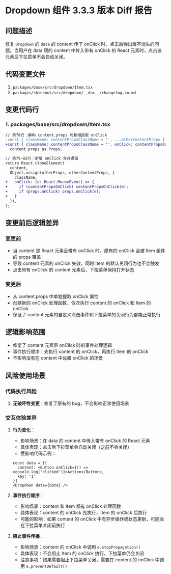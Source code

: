 # Dropdown 组件 3.3.3 版本 Diff 报告

## 问题描述

修复 `Dropdown` 的 `data` 的 content 传了 onClick 时，点击后弹出层不消失的问题。当用户在 data 项的 content 中传入带有 onClick 的 React 元素时，点击该元素后下拉菜单不会自动关闭。

## 代码变更文件

1. `packages/base/src/dropdown/Item.tsx`
2. `packages/shineout/src/dropdown/__doc__/changelog.cn.md`

## 变更代码行

### 1. packages/base/src/dropdown/Item.tsx
```diff
// 第70行：解构 content.props 时新增提取 onClick
-const { className: contentPropsClassName = '', ...otherContentProps } =
+const { className: contentPropsClassName = '', onClick: contentPropsOnClick, ...otherContentProps } =
  content.props as Props;

// 第79-82行：新增 onClick 合并逻辑
return React.cloneElement(
  content,
  Object.assign(otherProps, otherContentProps, {
    className,
+   onClick: (e: React.MouseEvent) => {
+     if (contentPropsOnClick) contentPropsOnClick(e);
+     if (props.onClick) props.onClick(e);
+   }
  }),
);
```

## 变更前后逻辑差异

### 变更前
- 当 content 是 React 元素且带有 onClick 时，原有的 onClick 会被 Item 组件的 props 覆盖
- 导致 content 元素的 onClick 失效，同时 Item 的默认关闭行为也不会触发
- 点击带有 onClick 的 content 元素后，下拉菜单保持打开状态

### 变更后
- 从 content.props 中单独提取 onClick 属性
- 创建新的 onClick 处理函数，依次执行 content 的 onClick 和 Item 的 onClick
- 保证了 content 元素的自定义点击事件和下拉菜单的关闭行为都能正常执行

## 逻辑影响范围
- 修复了 content 元素带 onClick 时的事件处理逻辑
- 事件执行顺序：先执行 content 的 onClick，再执行 Item 的 onClick
- 不影响没有在 content 中设置 onClick 的场景

## 风险使用场景

### 代码执行风险
1. **无破坏性变更**：修复了原有的 bug，不会影响正常使用场景

### 交互体验差异
1. **行为变化**：
   - 影响场景：在 data 的 content 中传入带有 onClick 的 React 元素
   - 具体表现：点击后下拉菜单会自动关闭（之前不会关闭）
   - 受影响代码示例：
   ```tsx
   const data = [{
     content: <Button onClick={() => console.log('clicked')}>Action</Button>,
     key: '1'
   }]
   <Dropdown data={data} />
   ```

2. **事件执行顺序**：
   - 影响场景：content 和 Item 都有 onClick 处理函数
   - 具体表现：content 的 onClick 先执行，Item 的 onClick 后执行
   - 可能的影响：如果 content 的 onClick 中有异步操作或状态更新，可能会在下拉菜单关闭前执行

3. **阻止事件传播**：
   - 影响场景：content 的 onClick 中调用 `e.stopPropagation()`
   - 具体表现：不会阻止 Item 的 onClick 执行，下拉菜单仍会关闭
   - 注意事项：如果需要阻止下拉菜单关闭，需要在 content 的 onClick 中调用 `e.preventDefault()`